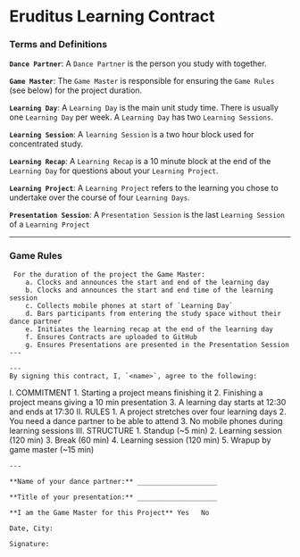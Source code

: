 # Eruditus Learning Contract

### Terms and Definitions

**`Dance Partner`**: A `Dance Partner` is the person you study with together.

**`Game Master`**: The `Game Master` is responsible for ensuring the `Game Rules` (see below) for the project duration.

**`Learning Day`**: A `Learning Day` is the main unit study time. There is usually one `Learning Day` per week. A `Learning Day` has two `Learning Sessions`.

**`Learning Session`**: A `learning Session` is a two hour block used for concentrated study.

**`Learning Recap`**: A `Learning Recap` is a 10 minute block at the end of the `Learning Day` for questions about your `Learning Project`.

**`Learning Project`**: A `Learning Project` refers to the learning you chose to undertake over the course of four `Learning Days`.

**`Presentation Session`**: A `Presentation Session` is the last `Learning Session` of a `Learning Project` 

---
### Game Rules
```
 For the duration of the project the Game Master:
    a. Clocks and announces the start and end of the learning day
    b. Clocks and announces the start and end time of the learning session
    c. Collects mobile phones at start of `Learning Day` 
    d. Bars participants from entering the study space without their dance partner
    e. Initiates the learning recap at the end of the learning day
    f. Ensures Contracts are uploaded to GitHub
    g. Ensures Presentations are presented in the Presentation Session
---

---
By signing this contract, I, `<name>`, agree to the following:

```
  I.  COMMITMENT
     1. Starting a project means finishing it
     2. Finishing a project means giving a 10 min presentation
     3. A learning day starts at 12:30 and ends at 17:30
 II.  RULES
     1. A project stretches over four learning days
     2. You need a dance partner to be able to attend
     3. No mobile phones during learning sessions
III. STRUCTURE
     1. Standup (~5 min)
     2. Learning session (120 min)
     3. Break (60 min)
     4. Learning session (120 min)
     5. Wrapup by game master (~15 min)
```
---

**Name of your dance partner:** ____________________

**Title of your presentation:** ____________________

**I am the Game Master for this Project** Yes   No

Date, City:

Signature:




